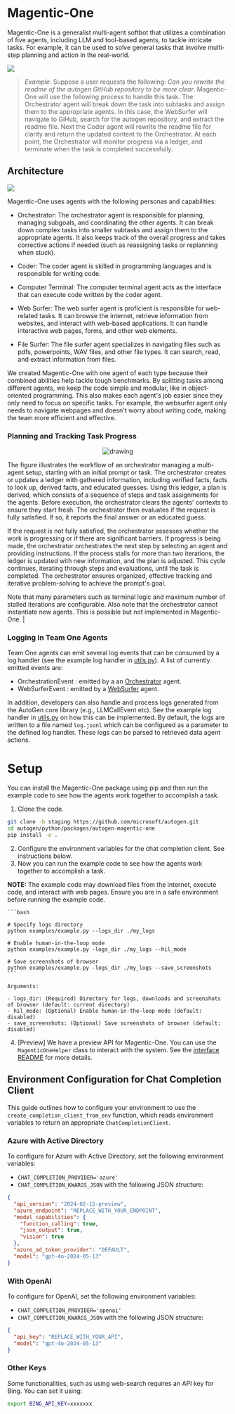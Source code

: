 # Magentic-One


Magentic-One is a generalist multi-agent softbot that utilizes a combination of five agents, including LLM and tool-based agents, to tackle intricate tasks. For example, it can be used to solve general tasks that involve multi-step planning and action in the real-world.

![](./imgs/autogen-magentic-one-example.png)

> _Example_: Suppose a user requests the following: _Can you rewrite the readme of the autogen GitHub repository to be more clear_. Magentic-One will use the following process to handle this task. The Orchestrator agent will break down the task into subtasks and assign them to the appropriate agents. In this case, the WebSurfer will navigate to GiHub, search for the autogen repository, and extract the readme file. Next the Coder agent will rewrite the readme file for clarity and return the updated content to the Orchestrator. At each point, the Orchestrator will monitor progress via a ledger, and terminate when the task is completed successfully.

## Architecture

<!-- <center>
<img src="./imgs/autgen" alt="drawing" style="width:350px;"/>
</center> -->

![](./imgs/autogen-magentic-one-agents.png)

Magentic-One uses agents with the following personas and capabilities:

- Orchestrator: The orchestrator agent is responsible for planning, managing subgoals, and coordinating the other agents. It can break down complex tasks into smaller subtasks and assign them to the appropriate agents. It also keeps track of the overall progress and takes corrective actions if needed (such as reassigning tasks or replanning when stuck).

- Coder: The coder agent is skilled in programming languages and is responsible for writing code.

- Computer Terminal: The computer terminal agent acts as the interface that can execute code written by the coder agent.

- Web Surfer: The web surfer agent is proficient is responsible for web-related tasks. It can browse the internet, retrieve information from websites, and interact with web-based applications. It can handle interactive web pages, forms, and other web elements.

- File Surfer: The file surfer agent specializes in navigating files such as pdfs, powerpoints, WAV files, and other file types. It can search, read, and extract information from files.

We created Magentic-One with one agent of each type because their combined abilities help tackle tough benchmarks. By splitting tasks among different agents, we keep the code simple and modular, like in object-oriented programming. This also makes each agent's job easier since they only need to focus on specific tasks. For example, the websurfer agent only needs to navigate webpages and doesn't worry about writing code, making the team more efficient and effective.

### Planning and Tracking Task Progress

<center>
<img src="./imgs/autogen-magentic-one-arch.png" alt="drawing" style=""/>
</center>

The figure illustrates the workflow of an orchestrator managing a multi-agent setup, starting with an initial prompt or task. The orchestrator creates or updates a ledger with gathered information, including verified facts, facts to look up, derived facts, and educated guesses. Using this ledger, a plan is derived, which consists of a sequence of steps and task assignments for the agents. Before execution, the orchestrator clears the agents' contexts to ensure they start fresh. The orchestrator then evaluates if the request is fully satisfied. If so, it reports the final answer or an educated guess.

If the request is not fully satisfied, the orchestrator assesses whether the work is progressing or if there are significant barriers. If progress is being made, the orchestrator orchestrates the next step by selecting an agent and providing instructions. If the process stalls for more than two iterations, the ledger is updated with new information, and the plan is adjusted. This cycle continues, iterating through steps and evaluations, until the task is completed. The orchestrator ensures organized, effective tracking and iterative problem-solving to achieve the prompt's goal.

Note that many parameters such as terminal logic and maximum number of stalled iterations are configurable. Also note that the orchestrator cannot instantiate new agents. This is possible but not implemented in Magentic-One.
  |

### Logging in Team One Agents

Team One agents can emit several log events that can be consumed by a log handler (see the example log handler in [utils.py](src/autogen_magentic_one/utils.py)). A list of currently emitted events are:

- OrchestrationEvent : emitted by a an [Orchestrator](src/autogen_magentic_one/agents/base_orchestrator.py) agent.
- WebSurferEvent : emitted by a [WebSurfer](src/autogen_magentic_one/agents/multimodal_web_surfer/multimodal_web_surfer.py) agent.

In addition, developers can also handle and process logs generated from the AutoGen core library (e.g., LLMCallEvent etc). See the example log handler in [utils.py](src/autogen_magentic_one/utils.py) on how this can be implemented. By default, the logs are written to a file named `log.jsonl` which can be configured as a parameter to the defined log handler. These logs can be parsed to retrieved data agent actions.

# Setup

You can install the Magentic-One package using pip and then run the example code to see how the agents work together to accomplish a task.

1. Clone the code.

```bash
git clone -b staging https://github.com/microsoft/autogen.git
cd autogen/python/packages/autogen-magentic-one
pip install -e .
```

2. Configure the environment variables for the chat completion client. See instructions below.
3. Now you can run the example code to see how the agents work together to accomplish a task.

**NOTE:** The example code may download files from the internet, execute code, and interact with web pages. Ensure you are in a safe environment before running the example code.



    ```bash

    # Specify logs directory
    python examples/example.py --logs_dir ./my_logs

    # Enable human-in-the-loop mode
    python examples/example.py -logs_dir ./my_logs --hil_mode

    # Save screenshots of browser
    python examples/example.py -logs_dir ./my_logs --save_screenshots
    ```

    Arguments:

    - logs_dir: (Required) Directory for logs, downloads and screenshots of browser (default: current directory)
    - hil_mode: (Optional) Enable human-in-the-loop mode (default: disabled)
    - save_screenshots: (Optional) Save screenshots of browser (default: disabled)

4. [Preview] We have a preview API for Magentic-One. 
 You can use the `MagenticOneHelper` class to interact with the system. See the [interface README](interface/README.md) for more details.


## Environment Configuration for Chat Completion Client

This guide outlines how to configure your environment to use the `create_completion_client_from_env` function, which reads environment variables to return an appropriate `ChatCompletionClient`.

### Azure with Active Directory

To configure for Azure with Active Directory, set the following environment variables:

- `CHAT_COMPLETION_PROVIDER='azure'`
- `CHAT_COMPLETION_KWARGS_JSON` with the following JSON structure:

```json
{
  "api_version": "2024-02-15-preview",
  "azure_endpoint": "REPLACE_WITH_YOUR_ENDPOINT",
  "model_capabilities": {
    "function_calling": true,
    "json_output": true,
    "vision": true
  },
  "azure_ad_token_provider": "DEFAULT",
  "model": "gpt-4o-2024-05-13"
}
```

### With OpenAI

To configure for OpenAI, set the following environment variables:

- `CHAT_COMPLETION_PROVIDER='openai'`
- `CHAT_COMPLETION_KWARGS_JSON` with the following JSON structure:

```json
{
  "api_key": "REPLACE_WITH_YOUR_API",
  "model": "gpt-4o-2024-05-13"
}
```

### Other Keys

Some functionalities, such as using web-search requires an API key for Bing.
You can set it using:

```bash
export BING_API_KEY=xxxxxxx
```
